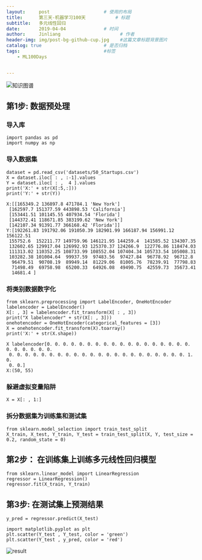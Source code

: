 ```yaml
---
layout:     post                    # 使用的布局
title:      第三天-机器学习100天           # 标题 
subtitle:   多元线性回归
date:       2019-04-04              # 时间
author:     Jinliang                      # 作者
header-img: img/post-bg-github-cup.jpg    #这篇文章标题背景图片
catalog: true                       # 是否归档
tags:                               #标签
    - ML100Days


---
```


![知识图谱](https://ws4.sinaimg.cn/large/006tNc79ly1g1r108gpwaj30m81jk4h0.jpg)

## 第1步: 数据预处理

### 导入库

```
import pandas as pd
import numpy as np
```



### 导入数据集

```
dataset = pd.read_csv('datasets/50_Startups.csv')
X = dataset.iloc[ : , :-1].values
Y = dataset.iloc[ : ,  4 ].values
print('X:' + str(X[:5,:]))
print('Y:' + str(Y))
```

<!---->

```
X:[[165349.2 136897.8 471784.1 'New York']
 [162597.7 151377.59 443898.53 'California']
 [153441.51 101145.55 407934.54 'Florida']
 [144372.41 118671.85 383199.62 'New York']
 [142107.34 91391.77 366168.42 'Florida']]
Y:[192261.83 191792.06 191050.39 182901.99 166187.94 156991.12 156122.51
 155752.6  152211.77 149759.96 146121.95 144259.4  141585.52 134307.35
 132602.65 129917.04 126992.93 125370.37 124266.9  122776.86 118474.03
 111313.02 110352.25 108733.99 108552.04 107404.34 105733.54 105008.31
 103282.38 101004.64  99937.59  97483.56  97427.84  96778.92  96712.8
  96479.51  90708.19  89949.14  81229.06  81005.76  78239.91  77798.83
  71498.49  69758.98  65200.33  64926.08  49490.75  42559.73  35673.41
  14681.4 ]
```

### 将类别数据数字化

```
from sklearn.preprocessing import LabelEncoder, OneHotEncoder
labelencoder = LabelEncoder()
X[: , 3] = labelencoder.fit_transform(X[ : , 3])
print("X labelencoder" + str(X[: , 3]))
onehotencoder = OneHotEncoder(categorical_features = [3])
X = onehotencoder.fit_transform(X).toarray()
print('X:' + str(X.shape))
```

<!---->

```
X labelencoder[0. 0. 0. 0. 0. 0. 0. 0. 0. 0. 0. 0. 0. 0. 0. 0. 0. 0. 0. 0. 0. 0. 0. 0.
 0. 0. 0. 0. 0. 0. 0. 0. 0. 0. 0. 0. 0. 0. 0. 0. 0. 0. 0. 0. 0. 0. 1. 0.
 0. 0.]
X:(50, 55)
```

### 躲避虚拟变量陷阱

```
X = X[: , 1:]
```



### 拆分数据集为训练集和测试集

```
from sklearn.model_selection import train_test_split
X_train, X_test, Y_train, Y_test = train_test_split(X, Y, test_size = 0.2, random_state = 0)
```

## 第2步： 在训练集上训练多元线性回归模型

```
from sklearn.linear_model import LinearRegression
regressor = LinearRegression()
regressor.fit(X_train, Y_train)
```

## 第3步: 在测试集上预测结果

```
y_pred = regressor.predict(X_test)

import matplotlib.pyplot as plt
plt.scatter(Y_test , Y_test, color = 'green')
plt.scatter(Y_test , y_pred, color = 'red')
```

![result](https://ws2.sinaimg.cn/large/006tNc79ly1g1r1v020t1j30b1070mx3.jpg)



[转载]: https://github.com/MLEveryday/100-Days-Of-ML-Code/blob/master/Code/Day%203_Multiple_Linear_Regression.md

